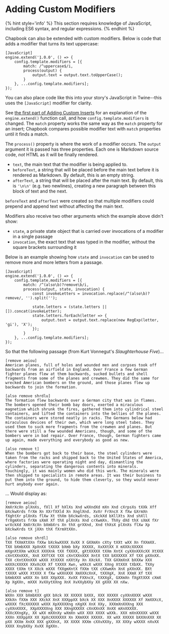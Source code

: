 # Adding Custom Modifiers

{% hint style='info' %}
This section requires knowledge of JavaScript, including ES6 syntax, and regular expressions.
{% endhint %}

Chapbook can also be extended with custom modifiers. Below is code that adds a modifier that turns its text uppercase:

```
[JavaScript]
engine.extend('1.0.0', () => {
	config.template.modifiers = [{
		match: /^uppercase$/i,
		process(output) {
			output.text = output.text.toUpperCase();
		}
	}, ...config.template.modifiers];
});
```

You can also place code like this into your story's JavaScript in Twine--this uses the `[JavaScript]` modifier for clarity.

See [the first part of Adding Custom Inserts](adding-custom-inserts.md) for an explanation of the `engine.extend()` function call, and how `config.template.modifiers` is changed. The `match` property works the same way as the `match` property for an insert; Chapbook compares possible modifier text with `match` properties until it finds a match.

The `process()` property is where the work of a modifier occurs. The `output` argument it is passed has three properties. Each one is Markdown source code, _not_ HTML as it will be finally rendered.

-   `text`, the main text that the modifier is being applied to.
-   `beforeText`, a string that will be placed before the main text before it is rendered as Markdown. By default, this is an empty string.
-   `afterText`, a string that will be placed after the main text. By default, this is `'\n\n'` (e.g. two newlines), creating a new paragraph between this block of text and the next.

`beforeText` and `afterText` were created so that multiple modifiers could prepend and append text without affecting the main text.

Modifiers also receive two other arguments which the example above didn't show:

-   `state`, a private state object that is carried over invocations of a modifier in a single passage
-   `invocation`, the exact text that was typed in the modifier, without the square brackets surrounding it

Below is an example showing how `state` and `invocation` can be used to remove more and more letters from a passage.

```
[JavaScript]
engine.extend('1.0.0', () => {
	config.template.modifiers = [{
		match: /^(also\b)?remove\b/i,
		process(output, state, invocation) {
			const invokeLetters = invocation.replace(/^(also\b)?remove/, '').split('');

			state.letters = (state.letters || []).concat(invokeLetter);
			state.letters.forEach(letter => {
				output.text = output.text.replace(new RegExp(letter, 'gi'), 'X');
			});
		}
	}, ...config.template.modifiers];
});
```

So that the following passage (from Kurt Vonnegut's _Slaughterhouse Five_)...

```
[remove aeiou]
American planes, full of holes and wounded men and corpses took off backwards from an airfield in England. Over France a few German fighter planes flew at them backwards, sucked bullets and shell fragments from some of the planes and crewmen. They did the same for wrecked American bombers on the ground, and those planes flew up backwards to join the formation.

[also remove shrdlu]
The formation flew backwards over a German city that was in flames. The bombers opened their bomb bay doors, exerted a miraculous magnetism which shrunk the fires, gathered them into cylindrical steel containers, and lifted the containers into the bellies of the planes. The containers were stored neatly in racks. The Germans below had miraculous devices of their own, which were long steel tubes. They used them to suck more fragments from the crewmen and planes. But there were still a few wounded Americans, though, and some of the bombers were in bad repair. Over France, though, German fighters came up again, made everything and everybody as good as new.

[also remove t]
When the bombers got back to their base, the steel cylinders were taken from the racks and shipped back to the United States of America, where factories were operating night and day, dismantling the cylinders, separating the dangerous contents into minerals. Touchingly, it was mainly women who did this work. The minerals were then shipped to specialists in remote areas. It was their business to put them into the ground, to hide them cleverly, so they would never hurt anybody ever again.
```

... Would display as:

	[remove aeiou]
	XmXrXcXn plXnXs, fXll Xf hXlXs Xnd wXXndXd mXn Xnd cXrpsXs tXXk Xff bXckwXrds frXm Xn XXrfXXld Xn XnglXnd. XvXr FrXncX X fXw GXrmXn fXghtXr plXnXs flXw Xt thXm bXckwXrds, sXckXd bXllXts Xnd shXll frXgmXnts frXm sXmX Xf thX plXnXs Xnd crXwmXn. ThXy dXd thX sXmX fXr wrXckXd XmXrXcXn bXmbXrs Xn thX grXXnd, Xnd thXsX plXnXs flXw Xp bXckwXrds tX jXXn thX fXrmXtXXn.

	[also remove shrdl]
	TXX fXXmXtXXn fXXw bXckwXXXX XvXX X GXXmXn cXty tXXt wXX Xn fXXmXX. TXX bXmbXXX XpXnXX tXXXX bXmb bXy XXXXX, XxXXtXX X mXXXcXXXXX mXgnXtXXm wXXcX XXXXnk tXX fXXXX, gXtXXXXX tXXm XntX cyXXnXXXcXX XtXXX cXntXXnXXX, XnX XXftXX tXX cXntXXnXXX XntX tXX bXXXXXX Xf tXX pXXnXX. TXX cXntXXnXXX wXXX XtXXXX nXXtXy Xn XXckX. TXX GXXmXnX bXXXw XXX mXXXcXXXXX XXvXcXX Xf tXXXX Xwn, wXXcX wXXX XXng XtXXX tXbXX. TXXy XXXX tXXm tX XXck mXXX fXXgmXntX fXXm tXX cXXwmXn XnX pXXnXX. BXt tXXXX wXXX XtXXX X fXw wXXnXXX XmXXXcXnX, tXXXgX, XnX XXmX Xf tXX bXmbXXX wXXX Xn bXX XXpXXX. XvXX FXXncX, tXXXgX, GXXmXn fXgXtXXX cXmX Xp XgXXn, mXXX XvXXytXXng XnX XvXXybXXy XX gXXX XX nXw.

	[also remove t]
	WXXn XXX bXmbXXX gXX bXck XX XXXXX bXXX, XXX XXXXX cyXXnXXXX wXXX XXkXn fXXm XXX XXckX XnX XXXppXX bXck XX XXX XnXXXX XXXXXX Xf XmXXXcX, wXXXX fXcXXXXXX wXXX XpXXXXXng nXgXX XnX XXy, XXXmXnXXXng XXX cyXXnXXXX, XXpXXXXXng XXX XXngXXXXX cXnXXnXX XnXX mXnXXXXX. XXXcXXngXy, XX wXX mXXnXy wXmXn wXX XXX XXXX wXXk. XXX mXnXXXXX wXXX XXXn XXXppXX XX XpXcXXXXXXX Xn XXmXXX XXXXX. XX wXX XXXXX bXXXnXXX XX pXX XXXm XnXX XXX gXXXnX, XX XXXX XXXm cXXvXXXy, XX XXXy wXXXX nXvXX XXXX XnybXXy XvXX XgXXn.